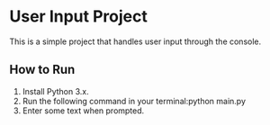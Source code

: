 # User Input Project

This is a simple project that handles user input through the console.

## How to Run

1. Install Python 3.x.
2. Run the following command in your terminal:python main.py
3. Enter some text when prompted.
